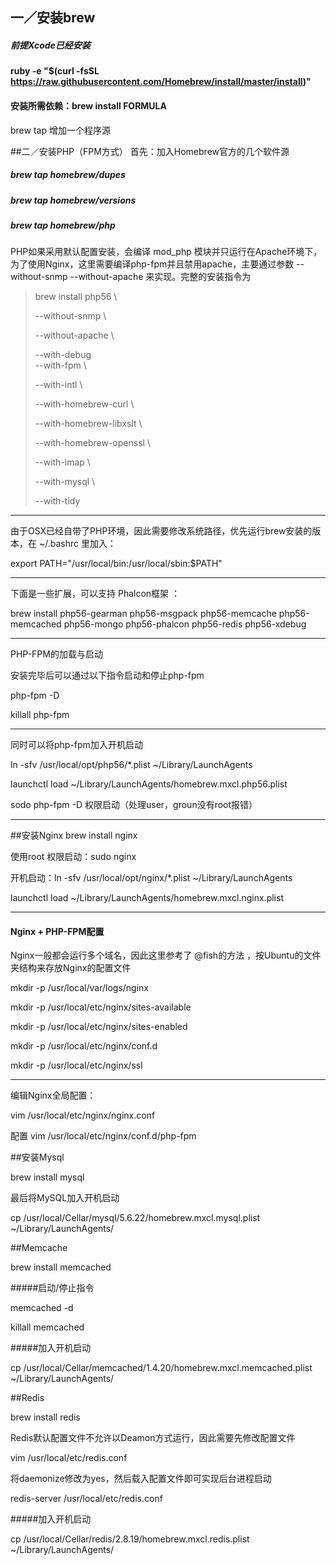 ##	一／安装brew
#####	前提Xcode已经安装
####	ruby -e "$(curl -fsSL https://raw.githubusercontent.com/Homebrew/install/master/install)"

####	安装所需依赖：brew install FORMULA

brew tap 增加一个程序源

##二／安装PHP（FPM方式）
首先：加入Homebrew官方的几个软件源

#####	brew tap homebrew/dupes
#####	brew tap homebrew/versions
#####	brew tap homebrew/php

PHP如果采用默认配置安装，会编译 mod_php 模块并只运行在Apache环境下，为了使用Nginx，这里需要编译php-fpm并且禁用apache，主要通过参数 --without-snmp --without-apache 来实现。完整的安装指令为

>	brew install php56 \
>
>	--without-snmp \
>
>	--without-apache \
>
>	--with-debug \
>--with-fpm \
>
>--with-intl \
>
>--with-homebrew-curl \
>
>--with-homebrew-libxslt \
>
>--with-homebrew-openssl \
>
>--with-imap \
>
>--with-mysql \
>
>--with-tidy

------------------------------
由于OSX已经自带了PHP环境，因此需要修改系统路径，优先运行brew安装的版本，在 ~/.bashrc 里加入：

export PATH="/usr/local/bin:/usr/local/sbin:$PATH"

*****

下面是一些扩展，可以支持 Phalcon框架 ：

brew install php56-gearman php56-msgpack php56-memcache php56-memcached php56-mongo  php56-phalcon php56-redis php56-xdebug

--------------------
PHP-FPM的加载与启动

安装完毕后可以通过以下指令启动和停止php-fpm

php-fpm -D

killall php-fpm

--------------------------
同时可以将php-fpm加入开机启动

ln -sfv /usr/local/opt/php56/*.plist ~/Library/LaunchAgents

launchctl load ~/Library/LaunchAgents/homebrew.mxcl.php56.plist

sodo php-fpm -D 权限启动（处理user，groun没有root报错）

---------------

##安装Nginx
brew install nginx

使用root 权限启动：sudo nginx

开机启动：ln -sfv /usr/local/opt/nginx/*.plist ~/Library/LaunchAgents

launchctl load ~/Library/LaunchAgents/homebrew.mxcl.nginx.plist

-----------
####	Nginx + PHP-FPM配置

Nginx一般都会运行多个域名，因此这里参考了 @fish的方法 ，按Ubuntu的文件夹结构来存放Nginx的配置文件

mkdir -p /usr/local/var/logs/nginx

mkdir -p /usr/local/etc/nginx/sites-available

mkdir -p /usr/local/etc/nginx/sites-enabled

mkdir -p /usr/local/etc/nginx/conf.d

mkdir -p /usr/local/etc/nginx/ssl

--------------

编辑Nginx全局配置：

vim  /usr/local/etc/nginx/nginx.conf

配置
vim /usr/local/etc/nginx/conf.d/php-fpm


##安装Mysql

brew install mysql

最后将MySQL加入开机启动

cp /usr/local/Cellar/mysql/5.6.22/homebrew.mxcl.mysql.plist ~/Library/LaunchAgents/

##Memcache

brew install memcached

#####启动/停止指令

memcached -d

killall memcached

#####加入开机启动

cp /usr/local/Cellar/memcached/1.4.20/homebrew.mxcl.memcached.plist ~/Library/LaunchAgents/

##Redis

brew install redis

Redis默认配置文件不允许以Deamon方式运行，因此需要先修改配置文件

vim /usr/local/etc/redis.conf

将daemonize修改为yes，然后载入配置文件即可实现后台进程启动

redis-server /usr/local/etc/redis.conf

#####加入开机启动

cp /usr/local/Cellar/redis/2.8.19/homebrew.mxcl.redis.plist ~/Library/LaunchAgents/ 

